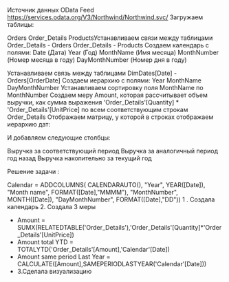 Источник данных OData Feed https://services.odata.org/V3/Northwind/Northwind.svc/
Загружаем таблицы:

Orders
Order_Details
ProductsУстанавливаем связи между таблицами
Order_Details - Orders
Order_Details - Products
Создаем календарь с полями:
Date (Дата)
Year (Год)
MonthName (Имя месяца)
MonthNumber (Номер месяца в году)
DayMonthNumber (Номер дня в году)

Устанавливаем связь между таблицами
DimDates[Date] - Orders[OrderDate]
Создаем иерархию с полями:
Year
MonthName
DayMonthNumber
Устанавливаем сортировку поля MonthName по MonthNumber
Создаем меру Amount, которая рассчитывает объем выручки, как сумма выражения 'Order_Details'[Quantity] * 'Order_Details'[UnitPrice] по всем соответствующим строкам Order_Details
Отображаем матрицу, у которой в строках отображаем иерархию дат:

И добавляем следующие столбцы:

Выручка за соответствующий период
Выручка за аналогичный период год назад
Выручка накопительно за текущий год

Решение задачи :

Calendar = ADDCOLUMNS(
    CALENDARAUTO(),
"Year",
YEAR([Date]),
"Month name",
FORMAT([Date],"MMMM"),
"MonthNumber",
MONTH([Date]),
"DayMonthNumber",
FORMAT([Date],"DD"))
1 . Создала календарь
2. Создала 3 меры
- Amount = SUMX(RELATEDTABLE('Order_Details'),'Order_Details'[Quantity]*'Order_Details'[UnitPrice])
- Amount total YTD = TOTALYTD('Order_Details'[Amount],'Calendar'[Date]) 
- Amount same period Last Year = CALCULATE([Amount],SAMEPERIODLASTYEAR('Calendar'[Date]))
- 3.Cделала визуализацию
